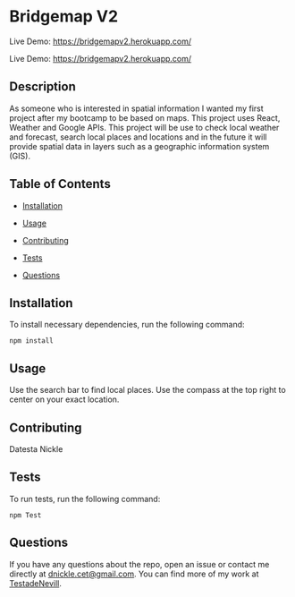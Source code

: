 # Bridgemap V2

Live Demo: https://bridgemapv2.herokuapp.com/

Live Demo: https://bridgemapv2.herokuapp.com/
## Description

As someone who is interested in spatial information I wanted my first project after my bootcamp to be based on maps. This project uses React, Weather and Google APIs. This project will be use to check local weather and forecast, search local places and locations and in the future it will provide spatial data in layers such as a geographic information system (GIS).

## Table of Contents

- [Installation](#installation)

- [Usage](#usage)

- [Contributing](#contributing)

- [Tests](#tests)

- [Questions](#questions)

## Installation

To install necessary dependencies, run the following command:

```
npm install
```

## Usage

Use the search bar to find local places. Use the compass at the top right to center on your exact location.

## Contributing

Datesta Nickle

## Tests

To run tests, run the following command:

```
npm Test

```

## Questions

If you have any questions about the repo, open an issue or contact me directly at dnickle.cet@gmail.com. You can find more of my work at [TestadeNevill](https://github.com/TestadeNevill/).
